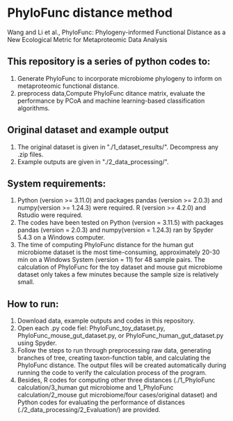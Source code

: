 # PhyloFunc distance method
Wang and Li et al., PhyloFunc: Phylogeny-informed Functional Distance as a New Ecological Metric for Metaproteomic Data Analysis

## This repository is a series of python codes to:
1) Generate PhyloFunc to incorporate microbiome phylogeny to inform on metaproteomic functional distance.
2) preprocess data,Compute PhyloFunc ditance matrix, evaluate the performance by PCoA and machine learning-based classification algorithms.

## Original dataset and example output
1) The original dataset is given in "./1_dataset_results/". Decompress any .zip files.
2) Example outputs are given in "./2_data_processing/".

## System requirements:
1) Python (version >= 3.11.0) and packages pandas (version >= 2.0.3) and numpy(version >= 1.24.3) were required. R (version >= 4.2.0) and Rstudio were required.
2) The codes have been tested on Python (version = 3.11.5) with packages pandas (version = 2.0.3) and numpy(version = 1.24.3) ran by Spyder 5.4.3 on a Windows computer.
3) The time of computing PhyloFunc distance for the human gut microbiome dataset is the most time-consuming, approximately 20-30 min on a Windows System (version = 11) for 48 sample pairs. The calculation of PhyloFunc for the toy dataset and mouse gut microbiome dataset only takes a few minutes because the sample size is relatively small.

## How to run:
1) Download data, example outputs and codes in this repository.
2) Open each .py code fiel: PhyloFunc_toy_dataset.py, PhyloFunc_mouse_gut_dataset.py, or PhyloFunc_human_gut_dataset.py using Spyder.
3) Follow the steps to run through preprocessing raw data, generating branches of tree, creating taxon-function table, and calculating the PhyloFunc distance. The output files will be created automatically during running the code to verify the calculation process of the program.
4) Besides, R codes for computing other three distances (./1_PhyloFunc calculation/3_human gut microbiome and 1_PhyloFunc calculation/2_mouse gut microbiome/four cases/original dataset) and Python codes for evaluating the performance of distances (./2_data_processing/2_Evaluation/) are provided.
